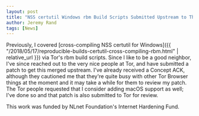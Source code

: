 ```yaml
---
layout: post
title: "NSS certutil Windows rbm Build Scripts Submitted Upstream to The Tor Project"
author: Jeremy Rand
tags: [News]
---
```


Previously, I covered [cross-compiling NSS certutil for Windows]({{ "/2018/05/17/reproducible-builds-certutil-cross-compiling-rbm.html" | relative_url }}) via Tor's rbm build scripts.  Since I like to be a good neighbor, I've since reached out to the very nice people at Tor, and have submitted a patch to get this merged upstream.  I've already received a Concept ACK, although they cautioned me that they're quite busy with other Tor Browser things at the moment and it may take a while for them to review my patch.  The Tor people requested that I consider adding macOS support as well; I've done so and that patch is also submitted to Tor for review.

This work was funded by NLnet Foundation's Internet Hardening Fund.
